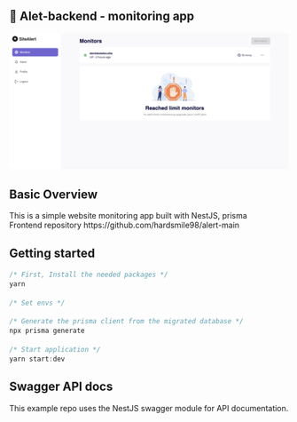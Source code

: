 ## 🚀 Alet-backend - monitoring app

<p align="center">
  <img src="./banner.png">
</p>

## Basic Overview
<p>
 <div>
    This is a simple website monitoring app built with NestJS, prisma
 </div>
  <div>
    Frontend repository https://github.com/hardsmile98/alert-main
 </div>
</p>

## Getting started 
```javascript
/* First, Install the needed packages */
yarn

/* Set envs */

/* Generate the prisma client from the migrated database */
npx prisma generate

/* Start application */
yarn start:dev
```

## Swagger API docs
<p>
  This example repo uses the NestJS swagger module for API documentation.
</p>
